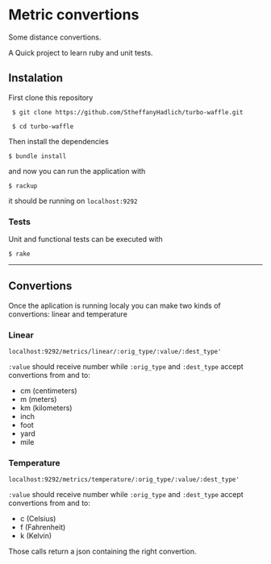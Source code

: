# Metric convertions

Some distance convertions.

A Quick project to learn ruby and unit tests.

## Instalation

First clone this repository

```
 $ git clone https://github.com/StheffanyHadlich/turbo-waffle.git

 $ cd turbo-waffle

```

Then install the dependencies

```
$ bundle install
```

and now you can run the application with

```
$ rackup
```

it should be running on ```localhost:9292```

### Tests

Unit and functional tests can be executed with

```
$ rake
```
____________________________

## Convertions

Once the aplication is running localy you can make two kinds of convertions: linear and temperature

### Linear

```
localhost:9292/metrics/linear/:orig_type/:value/:dest_type'
```

 ```:value``` should receive number while ```:orig_type``` and ```:dest_type``` accept convertions from and to:

 * cm (centimeters)
 * m (meters)
 * km (kilometers)
 * inch
 * foot
 * yard
 * mile

 ### Temperature

```
localhost:9292/metrics/temperature/:orig_type/:value/:dest_type'
```

```:value``` should receive number while ```:orig_type``` and ```:dest_type``` accept convertions from and to:

 * c (Celsius)
 * f (Fahrenheit)
 * k (Kelvin)


 Those calls return a json containing the right convertion.



